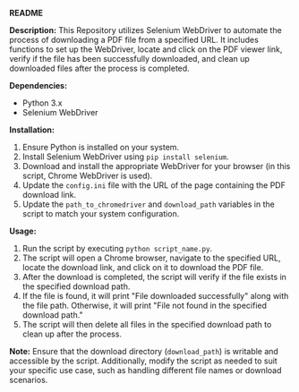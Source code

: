 **README**

**Description:**
This Repository utilizes Selenium WebDriver to automate the process of downloading a PDF file from a specified URL. It includes functions to set up the WebDriver, locate and click on the PDF viewer link, verify if the file has been successfully downloaded, and clean up downloaded files after the process is completed.

**Dependencies:**
- Python 3.x
- Selenium WebDriver

**Installation:**
1. Ensure Python is installed on your system.
2. Install Selenium WebDriver using `pip install selenium`.
3. Download and install the appropriate WebDriver for your browser (in this script, Chrome WebDriver is used).
4. Update the `config.ini` file with the URL of the page containing the PDF download link.
5. Update the `path_to_chromedriver` and `download_path` variables in the script to match your system configuration.

**Usage:**
1. Run the script by executing `python script_name.py`.
2. The script will open a Chrome browser, navigate to the specified URL, locate the download link, and click on it to download the PDF file.
3. After the download is completed, the script will verify if the file exists in the specified download path.
4. If the file is found, it will print "File downloaded successfully" along with the file path. Otherwise, it will print "File not found in the specified download path."
5. The script will then delete all files in the specified download path to clean up after the process.

**Note:** Ensure that the download directory (`download_path`) is writable and accessible by the script. Additionally, modify the script as needed to suit your specific use case, such as handling different file names or download scenarios.